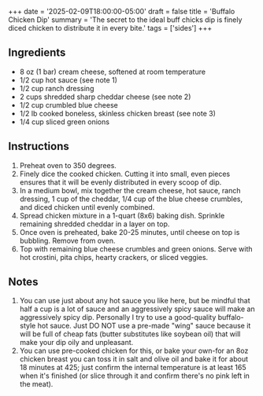 +++
date = '2025-02-09T18:00:00-05:00'
draft = false
title = 'Buffalo Chicken Dip'
summary = 'The secret to the ideal buff chicks dip is finely diced chicken to distribute it in every bite.'
tags = ['sides']
+++
## Ingredients

- 8 oz (1 bar) cream cheese, softened at room temperature
- 1/2 cup hot sauce (see note 1)
- 1/2 cup ranch dressing
- 2 cups shredded sharp cheddar cheese (see note 2)
- 1/2 cup crumbled blue cheese
- 1/2 lb cooked boneless, skinless chicken breast (see note 3)
- 1/4 cup sliced green onions

## Instructions

1. Preheat oven to 350 degrees.
2. Finely dice the cooked chicken. Cutting it into small, even pieces ensures that it will be evenly distributed in every scoop of dip.
3. In a medium bowl, mix together the cream cheese, hot sauce, ranch dressing, 1 cup of the cheddar, 1/4 cup of the blue cheese crumbles, and diced chicken until evenly combined.
4. Spread chicken mixture in a 1-quart (8x6) baking dish. Sprinkle remaining shredded cheddar in a layer on top.
5. Once oven is preheated, bake 20-25 minutes, until cheese on top is bubbling. Remove from oven.
6. Top with remaining blue cheese crumbles and green onions. Serve with hot crostini, pita chips, hearty crackers, or sliced veggies.

## Notes

1. You can use just about any hot sauce you like here, but be mindful that half a cup is a lot of sauce and an aggressively spicy sauce will make an aggressively spicy dip. Personally I try to use a good-quality buffalo-style hot sauce. Just DO NOT use a pre-made "wing" sauce because it will be full of cheap fats (butter substitutes like soybean oil) that will make your dip oily and unpleasant.
2. You can use pre-cooked chicken for this, or bake your own-for an 8oz chicken breast you can toss it in salt and olive oil and bake it for about 18 minutes at 425; just confirm the internal temperature is at least 165 when it's finished (or slice through it and confirm there's no pink left in the meat).